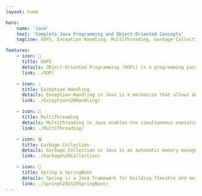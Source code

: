 ```yaml
---
layout: home

hero:
    name: 'Java'
    text: 'Complete Java Programming and Object-Oriented Concepts'
    tagline: OOPS, Exception Handling, MultiThreading, Garbage Collection, and More

features:
    - icon: 🧱
      title: OOPS
      details: Object-Oriented Programming (OOPs) is a programming paradigm that organizes code into objects — reusable units that combine data and behavior. It focuses on key principles like Encapsulation, Inheritance, Polymorphism, and Abstraction, making software more modular, maintainable, and scalable.
      link: ./OOP/

    - icon: ⚠️
      title: Exception Handling
      details: Exception Handling in Java is a mechanism that allows developers to detect, handle, and recover from runtime errors without crashing the program. It uses try, catch, throw, throws, and finally blocks to ensure smooth execution and robust error management in applications.
      link: ./Exception%20Handling/

    - icon: 🧵
      title: MultiThreading
      details: Multithreading in Java enables the simultaneous execution of two or more parts of a program for better performance and responsiveness. It allows efficient use of CPU by running multiple threads concurrently, making applications faster, scalable, and responsive.
      link: ./MultiThreading/

    - icon: 🗑️
      title: Garbage Collection
      details: Garbage Collection in Java is an automatic memory management process that reclaims unused memory by removing objects no longer in use. It helps prevent memory leaks, optimizes performance, and ensures efficient resource utilization without manual intervention.
      link: ./Garbage%20Collection/

    - icon: 🌱
      title: Spring & SpringBoot
      details: Spring is a Java framework for building flexible and maintainable enterprise applications. Spring Boot simplifies Spring development with auto-configuration and embedded servers for fast, production-ready apps.
      link: ./Spring%20&%20SpringBoot/
---
```

